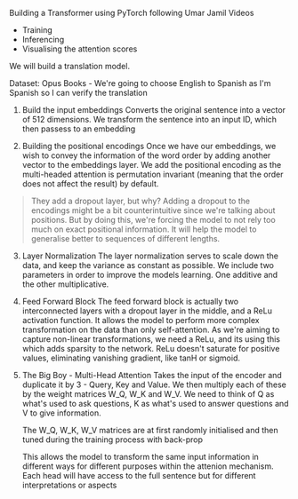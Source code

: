 Building a Transformer using PyTorch following Umar Jamil Videos

- Training 
- Inferencing 
- Visualising the attention scores

We will build a translation model. 

Dataset: 
Opus Books - We're going to choose English to Spanish as I'm Spanish so I can verify the translation

1. Build the input embeddings
    Converts the original sentence into a vector of 512 dimensions. We transform the sentence into an input ID, which then passess to an embedding

2. Building the positional encodings
    Once we have our embeddings, we wish to convey the information of the word order by adding another vector to the embeddings layer. We add the positional encoding as the multi-headed attention is permutation invariant (meaning that the order does not affect the result) by default. 

> They add a dropout layer, but why? Adding a dropout to the encodings might be a bit counterintuitive since we're talking about positions. But by doing this, we're forcing the model to not rely too much on exact positional information. It will help the model to generalise better to sequences of different lengths. 

3. Layer Normalization
    The layer normalization serves to scale down the data, and keep the variance as constant as possible. We include two parameters in order to improve the models learning. One additive and the other multiplicative. 

4. Feed Forward Block 
    The feed forward block is actually two interconnected layers with a dropout layer in the middle, and a ReLu activation function. 
    It allows the model to perform more complex transformation on the data than only self-attention. As we're aiming to capture non-linear transformations, we need a ReLu, and its using this which adds sparsity to the network. ReLu doesn't saturate for positive values, eliminating vanishing gradient, like tanH or sigmoid. 

5. The Big Boy - Multi-Head Attention
    Takes the input of the encoder and duplicate it by 3 - Query, Key and Value. We then multiply each of these by the weight matrices W_Q, W_K and W_V. We need to think of Q as what's used to ask questions, K as what's used to answer questions and V to give information. 

    The W_Q, W_K, W_V matrices are at first randomly initialised and then tuned during the training process with back-prop

    This allows the model to transform the same input information in different ways for different purposes within the attenion mechanism. 
    Each head will have access to the full sentence but for different interpretations or aspects
    
